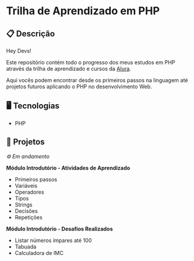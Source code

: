 # Trilha de Aprendizado em PHP

## 📋 Descrição

Hey Devs!

Este repositório contém todo o progresso dos meus estudos em PHP através da trilha de aprendizado e cursos da [Alura](https://www.alura.com.br/).

Aqui vocês podem encontrar desde os primeiros passos na linguagem até projetos futuros aplicando o PHP no desenvolvimento Web.

## 🖥️ Tecnologias

- PHP

## 🎨 Projetos
*⚙ Em andamento*

**Módulo Introdutório - Atividades de Aprendizado**

- Primeiros passos
- Variáveis
- Operadores
- Tipos
- Strings
- Decisões
- Repetições

**Módulo Introdutório - Desafios Realizados**

- Listar números ímpares até 100
- Tabuada
- Calculadora de IMC
